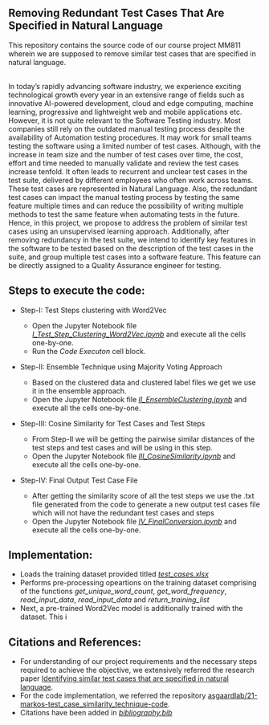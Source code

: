 ## Removing Redundant Test Cases That Are Specified in Natural Language

This repository contains the source code of our course project MM811 wherein we are supposed to remove similar test cases that are specified in natural language.


</br>
In today’s rapidly advancing software industry,  we experience exciting technological growth every year in an extensive range of fields such as innovative AI-powered development, cloud and edge computing, machine learning, progressive and lightweight web and mobile applications etc. However, it is not quite relevant to the Software Testing industry. Most companies still rely on the outdated manual testing process despite the availability of Automation testing procedures. It may work for small teams testing the software using a limited number of test cases. Although, with the increase in team size and the number of test cases over time, the cost, effort and time needed to manually validate and review the test cases increase tenfold. It often leads to recurrent and unclear test cases in the test suite, delivered by different employees who often work across teams. These test cases are represented in Natural Language. Also, the redundant test cases can impact the manual testing process by testing the same feature multiple times and can reduce the possibility of writing multiple methods to test the same feature when automating tests in the future. Hence, in this project, we propose to address the problem of similar test cases using an unsupervised learning approach. Additionally, after removing redundancy in the test suite, we intend to identify key features in the software to be tested based on the description of the test cases in the suite, and group multiple test cases into a software feature. This feature can be directly assigned to a Quality Assurance engineer for testing. 


## Steps to execute the code:
- Step-I: Test Steps clustering with Word2Vec
  - Open the Jupyter Notebook file *[I_Test_Step_Clustering_Word2Vec.ipynb](I_Test_Step_Clustering_Word2Vec.ipynb)* and execute all the cells one-by-one.
  - Run the *Code Executon* cell block.


- Step-II: Ensemble Technique using Majority Voting Approach
  - Based on the clustered data and clustered label files we get we use it in the ensemble approach.
  - Open the Jupyter Notebook file *[II_EnsembleClustering.ipynb](II_EnsembleClustering.ipynb)* and execute all the cells one-by-one.
  
- Step-III: Cosine Similarity for Test Cases and Test Steps
  - From Step-II we will be getting the pairwise similar distances of the test steps and test cases and will be using in this step.
  - Open the Jupyter Notebook file *[III_CosineSimilarity.ipynb](III_CosineSimilarity.ipynb)* and execute all the cells one-by-one.
  
- Step-IV: Final Output Test Case File
  - After getting the similarity score of all the test steps we use the .txt file generated from the code to generate a new output test cases file which will not have the redundant test cases and steps
  - Open the Jupyter Notebook file *[IV_FinalConversion.ipynb](IV_FinalConversion.ipynb)* and execute all the cells one-by-one.



## Implementation:
- Loads the training dataset provided titled *[test_cases.xlsx](test_cases.xlsx)*
- Performs pre-processing opeartions on the training dataset comprising of the functions *get_unique_word_count*, *get_word_frequency*, *read_input_data*, *read_input_data* and *return_training_list*
- Next, a pre-trained Word2Vec model is additionally trained with the dataset. This i


## Citations and References:
- For understanding of our project requirements and the necessary steps required to achieve the objective, we extensively referred the research paper [Identifying similar test cases that are specified in natural language](https://ieeexplore.ieee.org/stamp/stamp.jsp?tp=&arnumber=9763328).
- For the code implementation, we referred the repository [asgaardlab/21-markos-test_case_similarity_technique-code](https://github.com/asgaardlab/21-markos-test_case_similarity_technique-code).
- Citations have been added in *[bibliography.bib](bibliography.bib)*
    
